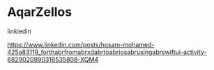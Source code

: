# AqarZellos
linkiedin

https://www.linkedin.com/posts/hosam-mohamed-425a83119_forthabrfromabrxdabrtoabriosabrusingabrswiftui-activity-6829020990316535808-XQM4
